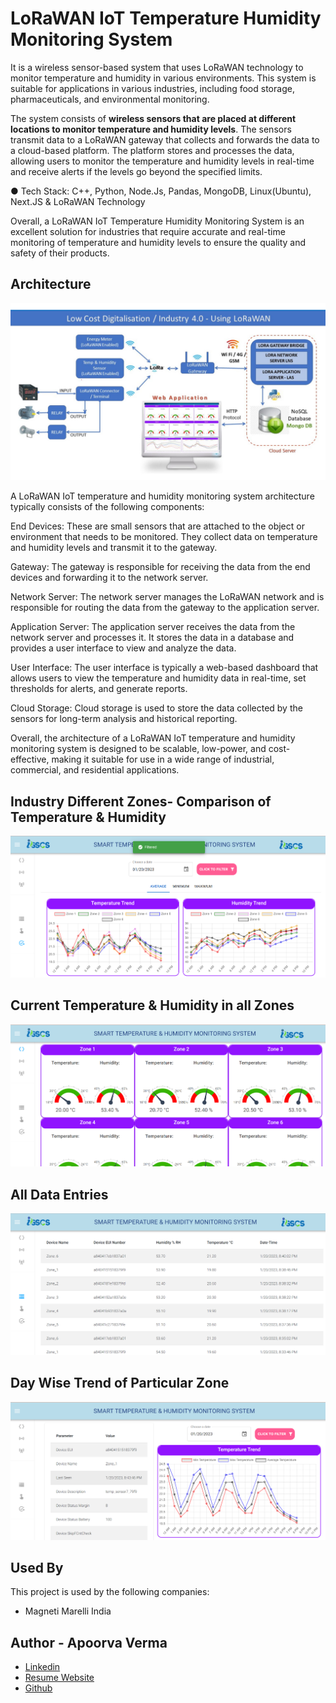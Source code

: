 
# LoRaWAN IoT Temperature Humidity Monitoring System

It is a wireless sensor-based system that uses LoRaWAN technology to monitor temperature and humidity in various environments. This system is suitable for applications in various industries, including food storage, pharmaceuticals, and environmental monitoring.

The system consists of <b>wireless sensors that are placed at different locations to monitor temperature and humidity levels</b>. The sensors transmit data to a LoRaWAN gateway that collects and forwards the data to a cloud-based platform. The platform stores and processes the data, allowing users to monitor the temperature and humidity levels in real-time and receive alerts if the levels go beyond the specified limits.

● Tech Stack: C++, Python, Node.Js, Pandas, MongoDB, Linux(Ubuntu), Next.JS & LoRaWAN Technology

Overall, a LoRaWAN IoT Temperature Humidity Monitoring System is an excellent solution for industries that require accurate and real-time monitoring of temperature and humidity levels to ensure the quality and safety of their products.

## Architecture

![App Screenshot](./architecture.jpg)

A LoRaWAN IoT temperature and humidity monitoring system architecture typically consists of the following components:

End Devices: These are small sensors that are attached to the object or environment that needs to be monitored. They collect data on temperature and humidity levels and transmit it to the gateway.

Gateway: The gateway is responsible for receiving the data from the end devices and forwarding it to the network server.

Network Server: The network server manages the LoRaWAN network and is responsible for routing the data from the gateway to the application server.

Application Server: The application server receives the data from the network server and processes it. It stores the data in a database and provides a user interface to view and analyze the data.

User Interface: The user interface is typically a web-based dashboard that allows users to view the temperature and humidity data in real-time, set thresholds for alerts, and generate reports.

Cloud Storage: Cloud storage is used to store the data collected by the sensors for long-term analysis and historical reporting.

Overall, the architecture of a LoRaWAN IoT temperature and humidity monitoring system is designed to be scalable, low-power, and cost-effective, making it suitable for use in a wide range of industrial, commercial, and residential applications.

## Industry Different Zones- Comparison of Temperature & Humidity

![App Screenshot](./02.png)


## Current Temperature & Humidity in all Zones

![App Screenshot](./01.png)

## All Data Entries

![App Screenshot](./03.png)

## Day Wise Trend of Particular Zone

![App Screenshot](./04.png)


## Used By

This project is used by the following companies:

- Magneti Marelli India


## Author - Apoorva Verma

- [Linkedin](https://www.linkedin.com/in/apoorva-verma-aa045a202/)
- [Resume Website](https://apoorva-verma.netlify.app/)
- [Github](https://github.com/apoorva-01/)

